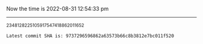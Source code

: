 Now the time is 2022-08-31 12:54:33 pm

---

<small>2348128225105917547418862011652</small>

```txt
Latest commit SHA is: 9737296596862a63573b66c8b3812e7bc011f520
```

